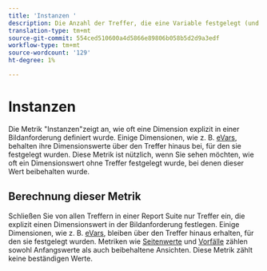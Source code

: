 ```yaml
---
title: 'Instanzen '
description: Die Anzahl der Treffer, die eine Variable festgelegt (und nicht beibehalten) wurde.
translation-type: tm+mt
source-git-commit: 554ced510600a4d5866e89806b058b5d2d9a3edf
workflow-type: tm+mt
source-wordcount: '129'
ht-degree: 1%

---
```



# Instanzen 

Die Metrik &quot;Instanzen&quot;zeigt an, wie oft eine Dimension explizit in einer Bildanforderung definiert wurde. Einige Dimensionen, wie z. B. [eVars](../dimensions/evar.md), behalten ihre Dimensionswerte über den Treffer hinaus bei, für den sie festgelegt wurden. Diese Metrik ist nützlich, wenn Sie sehen möchten, wie oft ein Dimensionswert ohne Treffer festgelegt wurde, bei denen dieser Wert beibehalten wurde.

## Berechnung dieser Metrik

Schließen Sie von allen Treffern in einer Report Suite nur Treffer ein, die explizit einen Dimensionswert in der Bildanforderung festlegen. Einige Dimensionen, wie z. B. [eVars](../dimensions/evar.md), bleiben über den Treffer hinaus erhalten, für den sie festgelegt wurden. Metriken wie [Seitenwerte](page-views.md) und [Vorfälle](occurrences.md) zählen sowohl Anfangswerte als auch beibehaltene Ansichten. Diese Metrik zählt keine beständigen Werte.